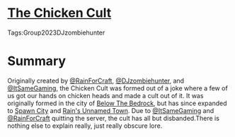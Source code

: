 [The Chicken Cult](#chicken-cult)
=================================

Tags:Group2023DJzombiehunter

Summary
=======

Originally created by [@RainForCraft](#rainforcraft), [@DJzombiehunter](#djzombiehunter), and [@ItSameGaming](#itsamegaming), the Chicken Cult was formed out of a joke where a few of us got our hands on chicken heads and made a cult out of it. It was originally formed in the city of [Below The Bedrock](#below-the-bedrock), but has since expanded to [Spawn City](#spawn-city) and [Rain's Unnamed Town](#rain-unnamed-town). Due to [@ItSameGaming](#itsamegaming) and [@RainForCraft](#rainforcraft) quitting the server, the cult has all but disbanded.There is nothing else to explain really, just really obscure lore.
